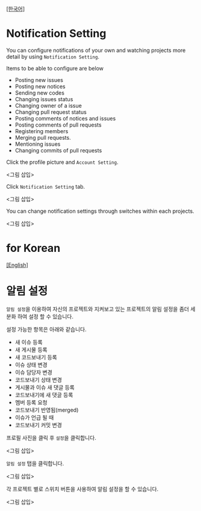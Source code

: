<a name="english"></a>
[[한국어]](#korean)

# Notification Setting

You can configure notifications of your own and watching projects more detail by using `Notification Setting`.

Items to be able to configure are below

* Posting new issues
* Posting new notices
* Sending new codes
* Changing issues status
* Changing owner of a issue
* Changing pull request status
* Posting comments of notices and issues
* Posting comments of pull requests
* Registering members
* Merging pull requests.
* Mentioning issues
* Changing commits of pull requests

Click the profile picture and `Account Setting`.

<그림 삽입>

Click `Notification Setting` tab.

<그림 삽입>

You can change notification settings through switches within each projects.

<그림 삽입>

<a name="korean"></a>
# for Korean
[[English]](#english)

# 알림 설정

`알림 설정`을 이용하여 자신의 프로젝트와 지켜보고 있는 프로젝트의 알림 설정을 좀더 세분화 하여 설정 할 수 있습니다.

설정 가능한 항목은 아래와 같습니다.

* 새 이슈 등록
* 새 게시물 등록
* 새 코드보내기 등록
* 이슈 상태 변경
* 이슈 담당자 변경
* 코드보내기 상태 변경
* 게시물과 이슈 새 댓글 등록
* 코드보내기에 새 댓글 등록
* 멤버 등록 요청
* 코드보내기 반영됨(merged)
* 이슈가 언급 될 때
* 코드보내기 커밋 변경

프로필 사진을 클릭 후 `설정`을 클릭합니다.

<그림 삽입>

`알림 설정` 탭을 클릭합니다.

<그림 삽입>

각 프로젝트 별로 스위치 버튼을 사용하여 알림 설정을 할 수 있습니다.

<그림 삽입>
